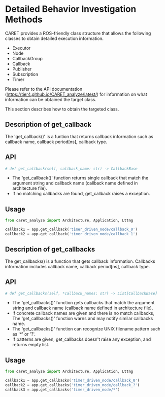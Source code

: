 # Detailed Behavior Investigation Methods

CARET provides a ROS-friendly class structure that allows the following classes to obtain detailed execution information.

- Executor
- Node
- CallbackGroup
- Callback
- Publisher
- Subscription
- Timer

Please refer to the API documentation (https://tier4.github.io/CARET_analyze/latest/) for information on what information can be obtained the target class.

This section describes how to obtain the targeted class.

## Description of get_callback

The 'get_callback()' is a funtion that returns callback information such as callback name, callback period[ns], callback type.

## API

```python
# def get_callback(self, callback_name: str) -> CallbackBase
```

- The 'get_callback()' function returns single callback that match the argument string and callback name (callback name defined in architecture file).
- If no matching callbacks are found, get_callback raises a exception.

## Usage

```python
from caret_analyze import Architecture, Application, Lttng

callback1 = app.get_callback('timer_driven_node/callback_0')
callback2 = app.get_callback('timer_driven_node/callback_1')
```


## Description of get_callbacks

The get_callbacks() is a function that gets callback information.
Callbacks information includes callback name, callback period[ns], callback type.


## API

```python
# def get_callbacks(self, *callback_names: str) -> List[CallbackBase]
```

- The 'get_callbacks()' function gets callbacks that match the argument string and callback name (callback name defined in architecture file).
- If concrete callback names are given and there is no match callbacks, The 'get_callbacks()' function warns and may notify similar callbacks name.
- The 'get_callbacks()' function can recognize UNIX filename pattern such as '*' or '?'.
- If patterns are given, get_callbacks doesn't raise any exception, and returns empty list.

## Usage

```python
from caret_analyze import Architecture, Application, Lttng

callback1 = app.get_callbacks('timer_driven_node/callback_0')
callback2 = app.get_callbacks('timer_driven_node/callback_?')
callback3 = app.get_callbacks('timer_driven_node/*')
```
